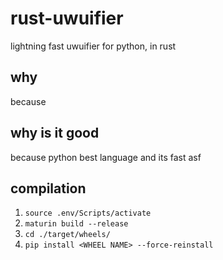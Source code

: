 # rust-uwuifier
lightning fast uwuifier for python, in rust

## why
because

## why is it good
because python best language and its fast asf

## compilation
1. `source .env/Scripts/activate`
2. `maturin build --release`
3. `cd ./target/wheels/`
4. `pip install <WHEEL NAME> --force-reinstall`
